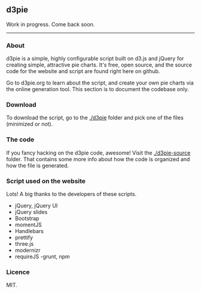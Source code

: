 ## d3pie

Work in progress. Come back soon.

--------------------------------------

### About

d3pie is a simple, highly configurable script built on d3.js and jQuery for creating simple, attractive pie charts.
It's free, open source, and the source code for the website and script are found right here on github.

Go to d3pie.org to learn about the script, and create your own pie charts via the online generation tool. This section is
to document the codebase only.

### Download

To download the script, go to the [./d3pie](d3pie) folder and pick one of the files (minimized or not).

### The code

If you fancy hacking on the d3pie code, awesome! Visit the [./d3pie-source](d3pie-source) folder. That contains some
more info about how the code is organized and how the file is generated.

### Script used on the website

Lots! A big thanks to the developers of these scripts.

- jQuery, jQuery UI
- jQuery slides
- Bootstrap
- momentJS
- Handlebars
- prettify
- three.js
- modernizr
- requireJS
-grunt, npm

### Licence

MIT.